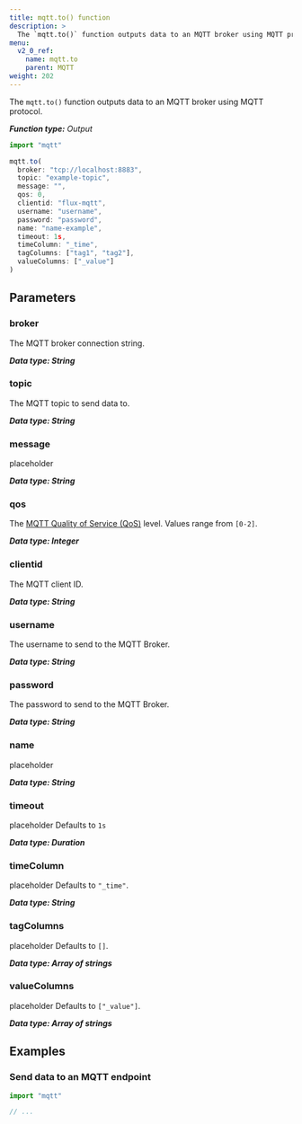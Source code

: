 ```yaml
---
title: mqtt.to() function
description: >
  The `mqtt.to()` function outputs data to an MQTT broker using MQTT protocol.
menu:
  v2_0_ref:
    name: mqtt.to
    parent: MQTT
weight: 202
---
```


The `mqtt.to()` function outputs data to an MQTT broker using MQTT protocol.

_**Function type:** Output_

```js
import "mqtt"

mqtt.to(
  broker: "tcp://localhost:8883",
  topic: "example-topic",
  message: "",
  qos: 0,
  clientid: "flux-mqtt",
  username: "username",
  password: "password",
  name: "name-example",
  timeout: 1s,
  timeColumn: "_time",
  tagColumns: ["tag1", "tag2"],
  valueColumns: ["_value"]
)
```

## Parameters

### broker
The MQTT broker connection string.

_**Data type: String**_

### topic
The MQTT topic to send data to.

_**Data type: String**_

### message
placeholder

_**Data type: String**_

### qos
The [MQTT Quality of Service (QoS)](https://docs.oasis-open.org/mqtt/mqtt/v5.0/os/mqtt-v5.0-os.html#_Toc3901103) level.
Values range from `[0-2]`.

_**Data type: Integer**_

### clientid
The MQTT client ID.

_**Data type: String**_

### username
The username to send to the MQTT Broker.

_**Data type: String**_

### password
The password to send to the MQTT Broker.

_**Data type: String**_

### name
placeholder

_**Data type: String**_

### timeout
placeholder
Defaults to `1s`   

_**Data type: Duration**_

### timeColumn
placeholder
Defaults to `"_time"`.  

_**Data type: String**_

### tagColumns
placeholder
Defaults to `[]`.  

_**Data type: Array of strings**_

### valueColumns
placeholder
Defaults to `["_value"]`.

_**Data type: Array of strings**_


## Examples

### Send data to an MQTT endpoint
```js
import "mqtt"

// ...
```

